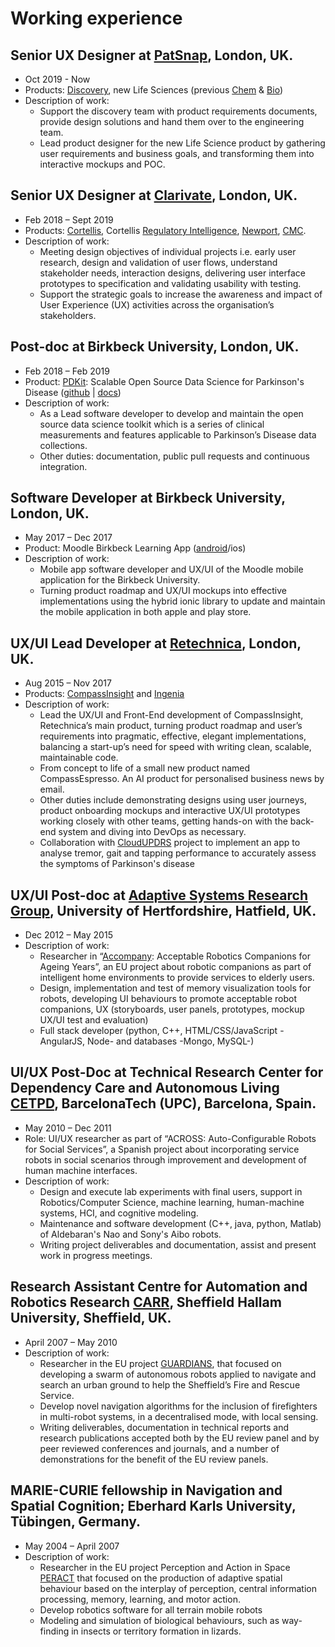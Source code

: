 # Working experience

## Senior UX Designer at [PatSnap](https://www.patsnap.com/), London, UK.
* Oct 2019 - Now
* Products: [Discovery](https://discovery.patsnap.com/home), new Life Sciences (previous [Chem](http://chemical.patsnap.com/) & [Bio](https://bio.patsnap.com/))
* Description of work: 
  * Support the discovery team with product requirements documents, provide design solutions and hand them over to the engineering team. 
  * Lead product designer for the new Life Science product by gathering user requirements and business goals, and transforming them into interactive mockups and POC.

## Senior UX Designer at [Clarivate](https://clarivate.com/), London, UK.
* Feb 2018 – Sept 2019
* Products: [Cortellis](https://www.cortellis.com), Cortellis [Regulatory Intelligence](https://clarivate.com/cortellis/solutions/regulatory-intelligence-solutions/), [Newport](https://www.apicomesfirst.com), [CMC](https://apps.dev-snapshot.clarivate.com/cmc/home).
* Description of work: 
  - Meeting design objectives of individual projects i.e. early user research, design and validation of user flows, understand stakeholder needs, interaction designs, delivering user interface prototypes to specification and validating usability with testing. 
  - Support the strategic goals to increase the awareness and impact of User Experience (UX) activities across the organisation’s stakeholders.
  
## Post-doc at Birkbeck University, London, UK.
* Feb 2018 – Feb 2019
* Product: [PDKit](http://pdkit.github.io): Scalable Open Source Data Science for Parkinson's Disease ([github](https://github.com/pdkit/pdkit)  | [docs](https://pdkit.readthedocs.io/en/latest/))
* Description of work: 
  * As a Lead software developer to develop and maintain the open source data science toolkit which is a series of clinical measurements and features applicable to Parkinson’s Disease data collections. 
  * Other duties: documentation, public pull requests and continuous integration.

## Software Developer at Birkbeck University, London, UK.
* May 2017 – Dec 2017
* Product: Moodle Birkbeck Learning App ([android](https://play.google.com/store/apps/details?id=uk.ac.bbk.slapp_moodle)/ios)
* Description of work: 
  * Mobile app software developer and UX/UI of the Moodle mobile application for the Birkbeck University. 
  * Turning product roadmap and UX/UI mockups into effective implementations using the hybrid ionic library to update and maintain the mobile application in both apple and play store.

## UX/UI Lead Developer at [Retechnica](http://www.retechnica.com/), London, UK.
* Aug 2015 – Nov 2017
* Products: [CompassInsight](http://www.compassinsight.com/) and [Ingenia](https://www.ingeniapi.com/)
* Description of work: 
  * Lead the UX/UI and Front-End development of CompassInsight, Retechnica’s main product, turning product roadmap and user’s requirements into pragmatic, effective, elegant implementations, balancing a start-up’s need for speed with writing clean, scalable, maintainable code.
  * From concept to life of a small new product named CompassEspresso.  An AI product for personalised business news by email.
  * Other duties include demonstrating designs using user journeys, product onboarding mockups and interactive UX/UI prototypes working closely with other teams, getting hands-on with the back-end system and diving into DevOps as necessary.
  * Collaboration with [CloudUPDRS](http://www.updrs.net/) project to implement an app to analyse tremor, gait and tapping performance to accurately assess the symptoms of Parkinson's disease

## UX/UI Post-doc at [Adaptive Systems Research Group](http://adapsys.cs.herts.ac.uk/), University of Hertfordshire, Hatfield, UK.
* Dec 2012 – May 2015
* Description of work: 
  * Researcher in “[Accompany](https://cordis.europa.eu/project/id/287624): Acceptable Robotics Companions for Ageing Years”, an EU project about robotic companions as part of intelligent home environments to provide services to elderly users. 
  * Design, implementation and test of memory visualization tools for robots, developing UI  behaviours to promote acceptable robot companions, UX (storyboards, user panels, prototypes, mockup UX/UI test and evaluation) 
  * Full stack developer (python, C++, HTML/CSS/JavaScript -AngularJS, Node- and databases -Mongo, MySQL-)

## UI/UX Post-Doc at Technical Research Center for Dependency Care and Autonomous Living [CETPD](https://www.epsevg.upc.edu/cetpd//index.php), BarcelonaTech (UPC), Barcelona, Spain.
* May 2010 – Dec 2011
* Role: UI/UX researcher as part of “ACROSS: Auto-Configurable Robots for Social Services”, a Spanish project about incorporating service robots in social scenarios through improvement and development of human machine interfaces. 
* Description of work: 
  * Design and execute lab experiments with final users, support in Robotics/Computer Science, machine learning, human-machine systems, HCI, and cognitive modeling. 
  * Maintenance and software development (C++, java, python, Matlab) of Aldebaran's Nao and Sony's Aibo robots. 
  * Writing project deliverables and documentation, assist and present work in progress meetings.

## Research Assistant Centre for Automation and Robotics Research [CARR](https://www.shu.ac.uk/research/specialisms/materials-and-engineering-research-institute/what-we-do/centre-for-automation-and-robotics-research), Sheffield Hallam University, Sheffield, UK.
* April 2007 – May 2010
* Description of work: 
  * Researcher in the EU project [GUARDIANS](https://www.shu.ac.uk/research/specialisms/materials-and-engineering-research-institute/what-we-do/projects/automation-and-robotics/guardians-project), that focused on developing a swarm of autonomous robots applied to navigate and search an urban ground to help the Sheffield’s Fire and Rescue Service. 
  * Develop novel navigation algorithms for the inclusion of firefighters in multi-robot systems, in a decentralised mode, with local sensing. 
  * Writing deliverables, documentation in technical reports and research publications accepted both by the EU review panel and by peer reviewed conferences and journals, and a number of demonstrations for the benefit of the EU review panels.


## MARIE-CURIE fellowship in Navigation and Spatial Cognition; Eberhard Karls University, Tübingen, Germany.
* May 2004 – April 2007
* Description of work: 
  * Researcher in the EU project Perception and Action in Space [PERACT](http://cordis.europa.eu/project/rcn/73071_en.html) that focused on the production of adaptive spatial behaviour based on the interplay of perception, central information processing, memory, learning, and motor action. 
  * Develop robotics software for all terrain mobile robots
  * Modeling and simulation of biological behaviours, such as way-finding in insects or territory formation in lizards.
